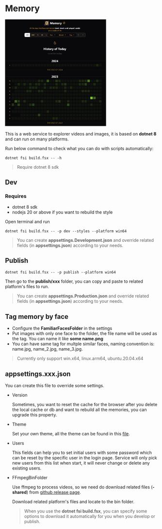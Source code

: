 # Memory

<img src="assets/app-show-case.png" alt="show case" style="max-width: auto; height: 350px;" />


This is a web service to explorer videos and images, it is based on **dotnet 8** and can run on many platforms.

Run below command to check what you can do with scripts automatically:
    
    dotnet fsi build.fsx -- -h

> Require dotnet 8 sdk

## Dev

### Requires

- dotnet 8 sdk
- nodejs 20 or above if you want to rebuild the style

Open terminal and run
    
    dotnet fsi build.fsx -- -p dev --styles --platform win64

> You can create **appsettings.Development.json** and override related fields (in **appsettings.json**) according to your needs.

## Publish

    dotnet fsi build.fsx -- -p publish --platform win64

Then go to the **publish/xxx** folder, you can copy and paste to related platform's files to run.

> You can create **appsettings.Production.json** and override related fields (in **appsettings.json**) according to your needs.


## Tag memory by face

- Configure the **FamiliarFacesFolder** in the settings
- Put images with only one face to the folder, the file name will be used as the tag. You can name it like **some name.png**
- You can have same tag for multple similar faces, naming convention is: name.jpg, name_2.jpg, name_3.jpg. 

> Currently only support win.x64, linux.arm64, ubuntu.20.04.x64


## appsettings.xxx.json

You can create this file to override some settings.

- Version

    Sometimes, you want to reset the cache for the browser after you delete the local cache or db and want to rebuild all the memories, you can upgrade this property.


- Theme

    Set your own theme, all the theme can be found in this [file](styles/tailwind.config.js).

- Users

    This fields can help you to set initial users with some password which can be reset by the specific user in the login page. Service will only pick new users from this list when start, it will never change or delete any existing users.

- FFmpegBinFolder

    Use ffmpeg to process videos, so we need do download related files (**-shared**) from [github release page](https://github.com/BtbN/FFmpeg-Builds/releases).

    Download related platform's files and locate to the bin folder.

    > When you use the **dotnet fsi build.fsx**, you can specify some options to download it automatically for you when you develop or publish.
